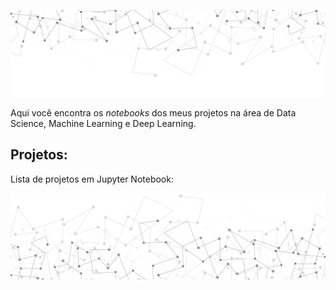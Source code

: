 
<p align="center">
  <img src="/img/img_readme_sup.JPEG" >
</p>

Aqui você encontra os *notebooks* dos meus projetos na área de Data Science, Machine Learning e Deep Learning.

## Projetos:
Lista de projetos em Jupyter Notebook:

<p align="center">
  <img src="/img/img_readme_inf.JPEG" >
</p>
